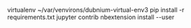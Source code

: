 virtualenv ~/var/venvirons/dubnium-virtual-env3 
pip install -r requirements.txt
jupyter contrib nbextension install --user 
